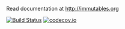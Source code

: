 Read documentation at http://immutables.org

[![Build Status](https://travis-ci.org/immutables/org.immutables.png?branch=master)](https://travis-ci.org/immutables/org.immutables) [![codecov.io](https://codecov.io/github/immutables/org.immutables/coverage.svg?branch=master)](https://codecov.io/github/immutables/org.immutables?branch=master)
